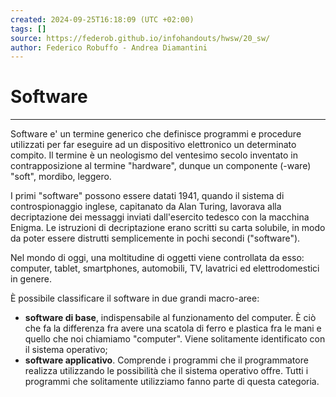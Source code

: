 ```yaml
---
created: 2024-09-25T16:18:09 (UTC +02:00)
tags: []
source: https://federob.github.io/infohandouts/hwsw/20_sw/
author: Federico Robuffo - Andrea Diamantini
---
```


# Software

---
Software e' un termine generico che definisce programmi e procedure utilizzati per far eseguire ad un dispositivo elettronico un determinato compito. Il termine è un neologismo del ventesimo secolo inventato in contrapposizione al termine "hardware", dunque un componente (-ware) "soft", mordibo, leggero.

I primi "software" possono essere datati 1941, quando il sistema di controspionaggio inglese, capitanato da Alan Turing, lavorava alla decriptazione dei messaggi inviati dall'esercito tedesco con la macchina Enigma. Le istruzioni di decriptazione erano scritti su carta solubile, in modo da poter essere distrutti semplicemente in pochi secondi ("software").

Nel mondo di oggi, una moltitudine di oggetti viene controllata da esso: computer, tablet, smartphones, automobili, TV, lavatrici ed elettrodomestici in genere.

È possibile classificare il software in due grandi macro-aree:

- **software di base**, indispensabile al funzionamento del computer. È ciò che fa la differenza fra avere una scatola di ferro e plastica fra le mani e quello che noi chiamiamo "computer". Viene solitamente identificato con il sistema operativo;
- **software applicativo**. Comprende i programmi che il programmatore realizza utilizzando le possibilità che il sistema operativo offre. Tutti i programmi che solitamente utilizziamo fanno parte di questa categoria.
